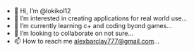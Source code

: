 - 👋 Hi, I’m @lokikol12
- 👀 I’m interested in creating applications for real world use...
- 🌱 I’m currently learning c+ and coding byond games...
- 💞️ I’m looking to collaborate on not sure...
- 📫 How to reach me alexbarclay777@gmail.com...

<!---
lokikol12/lokikol12 is a ✨ special ✨ repository because its `README.md` (this file) appears on your GitHub profile.
You can click the Preview link to take a look at your changes.
--->
